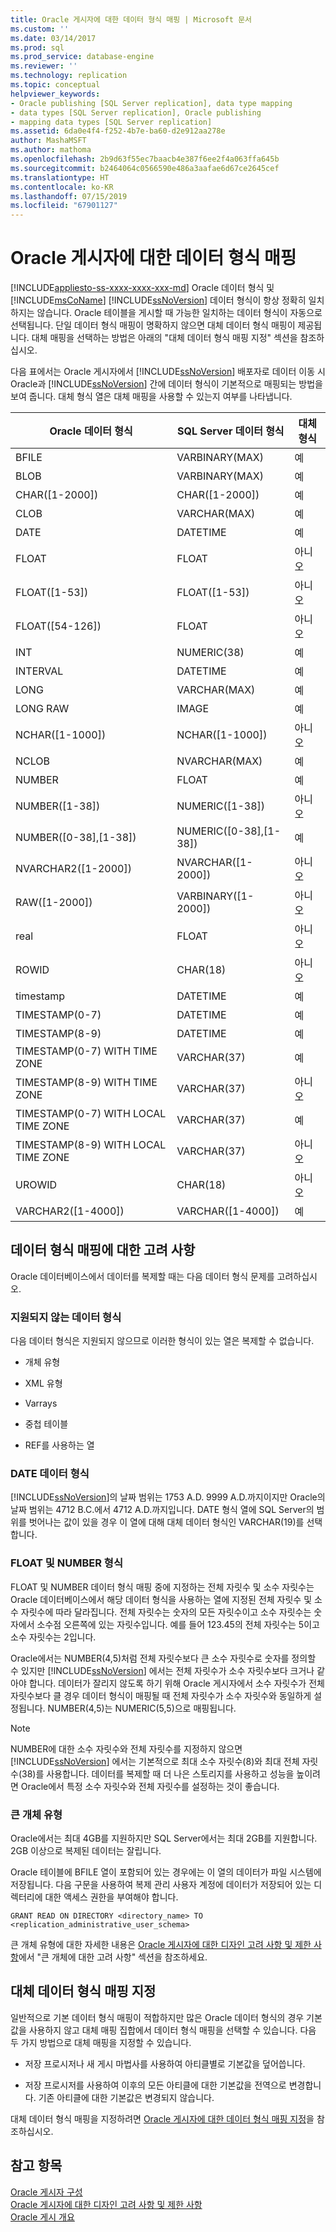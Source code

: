 ```yaml
---
title: Oracle 게시자에 대한 데이터 형식 매핑 | Microsoft 문서
ms.custom: ''
ms.date: 03/14/2017
ms.prod: sql
ms.prod_service: database-engine
ms.reviewer: ''
ms.technology: replication
ms.topic: conceptual
helpviewer_keywords:
- Oracle publishing [SQL Server replication], data type mapping
- data types [SQL Server replication], Oracle publishing
- mapping data types [SQL Server replication]
ms.assetid: 6da0e4f4-f252-4b7e-ba60-d2e912aa278e
author: MashaMSFT
ms.author: mathoma
ms.openlocfilehash: 2b9d63f55ec7baacb4e387f6ee2f4a063ffa645b
ms.sourcegitcommit: b2464064c0566590e486a3aafae6d67ce2645cef
ms.translationtype: HT
ms.contentlocale: ko-KR
ms.lasthandoff: 07/15/2019
ms.locfileid: "67901127"
---
```

# <a name="data-type-mapping-for-oracle-publishers"></a>Oracle 게시자에 대한 데이터 형식 매핑
[!INCLUDE[appliesto-ss-xxxx-xxxx-xxx-md](../../../includes/appliesto-ss-xxxx-xxxx-xxx-md.md)]
  Oracle 데이터 형식 및 [!INCLUDE[msCoName](../../../includes/msconame-md.md)] [!INCLUDE[ssNoVersion](../../../includes/ssnoversion-md.md)] 데이터 형식이 항상 정확히 일치하지는 않습니다. Oracle 테이블을 게시할 때 가능한 일치하는 데이터 형식이 자동으로 선택됩니다. 단일 데이터 형식 매핑이 명확하지 않으면 대체 데이터 형식 매핑이 제공됩니다. 대체 매핑을 선택하는 방법은 아래의 "대체 데이터 형식 매핑 지정" 섹션을 참조하십시오.  
  
 다음 표에서는 Oracle 게시자에서 [!INCLUDE[ssNoVersion](../../../includes/ssnoversion-md.md)] 배포자로 데이터 이동 시 Oracle과 [!INCLUDE[ssNoVersion](../../../includes/ssnoversion-md.md)] 간에 데이터 형식이 기본적으로 매핑되는 방법을 보여 줍니다. 대체 형식 열은 대체 매핑을 사용할 수 있는지 여부를 나타냅니다.  
  
|Oracle 데이터 형식|SQL Server 데이터 형식|대체 형식|  
|----------------------|--------------------------|------------------|  
|BFILE|VARBINARY(MAX)|예|  
|BLOB|VARBINARY(MAX)|예|  
|CHAR([1-2000])|CHAR([1-2000])|예|  
|CLOB|VARCHAR(MAX)|예|  
|DATE|DATETIME|예|  
|FLOAT|FLOAT|아니오|  
|FLOAT([1-53])|FLOAT([1-53])|아니오|  
|FLOAT([54-126])|FLOAT|아니오|  
|INT|NUMERIC(38)|예|  
|INTERVAL|DATETIME|예|  
|LONG|VARCHAR(MAX)|예|  
|LONG RAW|IMAGE|예|  
|NCHAR([1-1000])|NCHAR([1-1000])|아니오|  
|NCLOB|NVARCHAR(MAX)|예|  
|NUMBER|FLOAT|예|  
|NUMBER([1-38])|NUMERIC([1-38])|아니오|  
|NUMBER([0-38],[1-38])|NUMERIC([0-38],[1-38])|예|  
|NVARCHAR2([1-2000])|NVARCHAR([1-2000])|아니오|  
|RAW([1-2000])|VARBINARY([1-2000])|아니오|  
|real|FLOAT|아니오|  
|ROWID|CHAR(18)|아니오|  
|timestamp|DATETIME|예|  
|TIMESTAMP(0-7)|DATETIME|예|  
|TIMESTAMP(8-9)|DATETIME|예|  
|TIMESTAMP(0-7) WITH TIME ZONE|VARCHAR(37)|예|  
|TIMESTAMP(8-9) WITH TIME ZONE|VARCHAR(37)|아니오|  
|TIMESTAMP(0-7) WITH LOCAL TIME ZONE|VARCHAR(37)|예|  
|TIMESTAMP(8-9) WITH LOCAL TIME ZONE|VARCHAR(37)|아니오|  
|UROWID|CHAR(18)|아니오|  
|VARCHAR2([1-4000])|VARCHAR([1-4000])|예|  
  
## <a name="considerations-for-data-type-mapping"></a>데이터 형식 매핑에 대한 고려 사항  
 Oracle 데이터베이스에서 데이터를 복제할 때는 다음 데이터 형식 문제를 고려하십시오.  
  
### <a name="unsupported-data-types"></a>지원되지 않는 데이터 형식  
 다음 데이터 형식은 지원되지 않으므로 이러한 형식이 있는 열은 복제할 수 없습니다.  
  
-   개체 유형  
  
-   XML 유형  
  
-   Varrays  
  
-   중첩 테이블  
  
-   REF를 사용하는 열  
  
### <a name="the-date-data-type"></a>DATE 데이터 형식  
 [!INCLUDE[ssNoVersion](../../../includes/ssnoversion-md.md)]의 날짜 범위는 1753 A.D. 9999 A.D.까지이지만 Oracle의 날짜 범위는 4712 B.C.에서 4712 A.D.까지입니다. DATE 형식 열에 SQL Server의 범위를 벗어나는 값이 있을 경우 이 열에 대해 대체 데이터 형식인 VARCHAR(19)를 선택합니다.  
  
### <a name="float-and-number-types"></a>FLOAT 및 NUMBER 형식  
 FLOAT 및 NUMBER 데이터 형식 매핑 중에 지정하는 전체 자릿수 및 소수 자릿수는 Oracle 데이터베이스에서 해당 데이터 형식을 사용하는 열에 지정된 전체 자릿수 및 소수 자릿수에 따라 달라집니다. 전체 자릿수는 숫자의 모든 자릿수이고 소수 자릿수는 숫자에서 소수점 오른쪽에 있는 자릿수입니다. 예를 들어 123.45의 전체 자릿수는 5이고 소수 자릿수는 2입니다.  
  
 Oracle에서는 NUMBER(4,5)처럼 전체 자릿수보다 큰 소수 자릿수로 숫자를 정의할 수 있지만 [!INCLUDE[ssNoVersion](../../../includes/ssnoversion-md.md)] 에서는 전체 자릿수가 소수 자릿수보다 크거나 같아야 합니다. 데이터가 잘리지 않도록 하기 위해 Oracle 게시자에서 소수 자릿수가 전체 자릿수보다 클 경우 데이터 형식이 매핑될 때 전체 자릿수가 소수 자릿수와 동일하게 설정됩니다. NUMBER(4,5)는 NUMERIC(5,5)으로 매핑됩니다.  
  
> [!NOTE]  
>  NUMBER에 대한 소수 자릿수와 전체 자릿수를 지정하지 않으면 [!INCLUDE[ssNoVersion](../../../includes/ssnoversion-md.md)] 에서는 기본적으로 최대 소수 자릿수(8)와 최대 전체 자릿수(38)를 사용합니다. 데이터를 복제할 때 더 나은 스토리지를 사용하고 성능을 높이려면 Oracle에서 특정 소수 자릿수와 전체 자릿수를 설정하는 것이 좋습니다.  
  
### <a name="large-object-types"></a>큰 개체 유형  
 Oracle에서는 최대 4GB를 지원하지만 SQL Server에서는 최대 2GB를 지원합니다. 2GB 이상으로 복제된 데이터는 잘립니다.  
  
 Oracle 테이블에 BFILE 열이 포함되어 있는 경우에는 이 열의 데이터가 파일 시스템에 저장됩니다. 다음 구문을 사용하여 복제 관리 사용자 계정에 데이터가 저장되어 있는 디렉터리에 대한 액세스 권한을 부여해야 합니다.  
  
 `GRANT READ ON DIRECTORY <directory_name> TO <replication_administrative_user_schema>`  
  
 큰 개체 유형에 대한 자세한 내용은 [Oracle 게시자에 대한 디자인 고려 사항 및 제한 사항](../../../relational-databases/replication/non-sql/design-considerations-and-limitations-for-oracle-publishers.md)에서 "큰 개체에 대한 고려 사항" 섹션을 참조하세요.  
  
## <a name="specifying-alternative-data-type-mappings"></a>대체 데이터 형식 매핑 지정  
 일반적으로 기본 데이터 형식 매핑이 적합하지만 많은 Oracle 데이터 형식의 경우 기본값을 사용하지 않고 대체 매핑 집합에서 데이터 형식 매핑을 선택할 수 있습니다. 다음 두 가지 방법으로 대체 매핑을 지정할 수 있습니다.  
  
-   저장 프로시저나 새 게시 마법사를 사용하여 아티클별로 기본값을 덮어씁니다.  
  
-   저장 프로시저를 사용하여 이후의 모든 아티클에 대한 기본값을 전역으로 변경합니다. 기존 아티클에 대한 기본값은 변경되지 않습니다.  
  
 대체 데이터 형식 매핑을 지정하려면 [Oracle 게시자에 대한 데이터 형식 매핑 지정](../../../relational-databases/replication/publish/specify-data-type-mappings-for-an-oracle-publisher.md)을 참조하십시오.  
  
## <a name="see-also"></a>참고 항목  
 [Oracle 게시자 구성](../../../relational-databases/replication/non-sql/configure-an-oracle-publisher.md)   
 [Oracle 게시자에 대한 디자인 고려 사항 및 제한 사항](../../../relational-databases/replication/non-sql/design-considerations-and-limitations-for-oracle-publishers.md)   
 [Oracle 게시 개요](../../../relational-databases/replication/non-sql/oracle-publishing-overview.md)  
  
  
